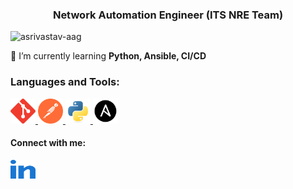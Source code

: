<h3 align="center">Network Automation Engineer (ITS NRE Team)</h3>

<p align="left"> <img src="https://komarev.com/ghpvc/?username=asrivastav-aag&label=Profile%20views&color=0e75b6&style=flat" alt="asrivastav-aag" /> </p>

🌱 I’m currently learning **Python, Ansible, CI/CD**


<h3 align="left">Languages and Tools:</h3>
<p align="left"> <a href="https://git-scm.com/" target="_blank" rel="noreferrer"> <img src="https://github.com/asrivastav-aag/pictures/blob/main/git.svg" alt="git" width="40" height="40"/> </a> <a href="https://postman.com" target="_blank" rel="noreferrer"> <img src="https://github.com/asrivastav-aag/pictures/blob/main/postman.svg" alt="postman" width="40" height="40"/> </a> <a href="https://www.python.org" target="_blank" rel="noreferrer"> <img src="https://github.com/asrivastav-aag/pictures/blob/main/python-original.svg" alt="python" width="40" height="40"/> </a> <a href="https://www.ansible.com/" target="_blank" rel="noreferrer"> <img src="https://github.com/asrivastav-aag/pictures/blob/main/ansible.png" alt="ansible" width="40" height="40"/> </a> </p>



<h4 align="left">Connect with me:</h4>
<p align="left">
<a href="https://linkedin.com/in/avinash-srivastava-7108771a" target="blank"><img align="center" src="https://github.com/asrivastav-aag/pictures/blob/main/linked-in-alt.svg" alt="LinkedIn" height="30" width="40" /></a>
</p>
